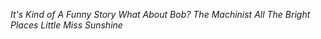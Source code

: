 *It's Kind of A Funny Story*
*What About Bob?*
*The Machinist*
*All The Bright Places*
*Little Miss Sunshine*